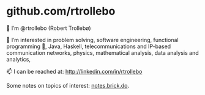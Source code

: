 
# github.com/rtrollebo

👋 I’m @rtrollebo (Robert Trollebø)

👀 I’m interested in problem solving, software engineering, functional programming 🌱, Java, Haskell, telecommunications and IP-based communication networks, physics, mathematical analysis, data analysis and analytics,

📫 I can be reached at: http://linkedin.com/in/rtrollebo

Some notes on topics of interest: [notes.brick.do](http://notes.brick.do).


